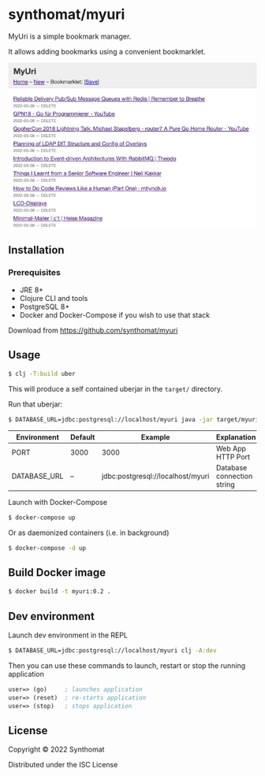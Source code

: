 # synthomat/myuri
MyUri is a simple bookmark manager.

It allows adding bookmarks using a convenient bookmarklet.

![Version 0.2](doc/screenshots/myuri_0.2.jpeg)

## Installation
### Prerequisites
* JRE 8+
* Clojure CLI and tools
* PostgreSQL 8+
* Docker and Docker-Compose if you wish to use that stack

Download from https://github.com/synthomat/myuri

## Usage
```bash
$ clj -T:build uber
```

This will produce a self contained uberjar in the `target/` directory.

Run that uberjar:
```bash
$ DATABASE_URL=jdbc:postgresql://localhost/myuri java -jar target/myuri-0.2.jar
```

| Environment  | Default | Example                           | Explanation                |
|--------------|---------|-----------------------------------|----------------------------|
| PORT         | 3000    | 3000                              | Web App HTTP Port          |
| DATABASE_URL | –       | jdbc:postgresql://localhost/myuri | Database connection string |



Launch with Docker-Compose

```bash
$ docker-compose up
```

Or as daemonized containers (i.e. in background) 
```bash
$ docker-compose -d up
```

## Build Docker image
```bash
$ docker build -t myuri:0.2 .
```

## Dev environment

Launch dev environment in the REPL
```bash
$ DATABASE_URL=jdbc:postgresql://localhost/myuri clj -A:dev
```

Then you can use these commands to launch, restart or stop the running application

```clojure
user=> (go)     ; launches application
user=> (reset)  ; re-starts application
user=> (stop)   ; stops application
```

## License

Copyright © 2022 Synthomat

Distributed under the ISC License

